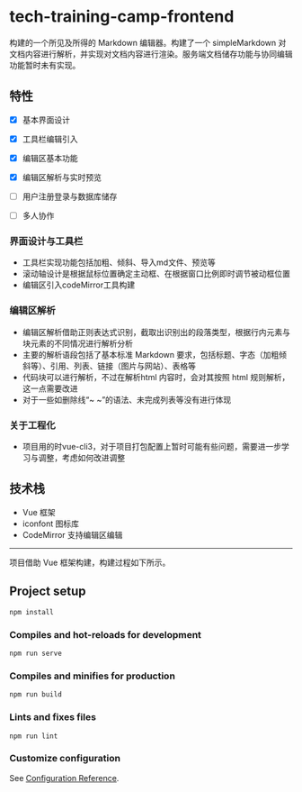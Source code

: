 # tech-training-camp-frontend


构建的一个所见及所得的 Markdown 编辑器。构建了一个 simpleMarkdown 对文档内容进行解析，并实现对文档内容进行渲染。服务端文档储存功能与协同编辑功能暂时未有实现。

## 特性

- [x] 基本界面设计
- [x] 工具栏编辑引入
- [x] 编辑区基本功能
- [x] 编辑区解析与实时预览
- [ ] 用户注册登录与数据库储存
- [ ] 多人协作


### 界面设计与工具栏

-  工具栏实现功能包括加粗、倾斜、导入md文件、预览等
-  滚动轴设计是根据鼠标位置确定主动框、在根据窗口比例即时调节被动框位置
-  编辑区引入codeMirror工具构建

### 编辑区解析

-   编辑区解析借助正则表达式识别，截取出识别出的段落类型，根据行内元素与块元素的不同情况进行解析分析
-   主要的解析语段包括了基本标准 Markdown 要求，包括标题、字态（加粗倾斜等）、引用、列表、链接（图片与网站）、表格等
-   代码块可以进行解析，不过在解析html 内容时，会对其按照 html 规则解析，这一点需要改进
-   对于一些如删除线“~ ~”的语法、未完成列表等没有进行体现


### 关于工程化
-   项目用的时vue-cli3，对于项目打包配置上暂时可能有些问题，需要进一步学习与调整，考虑如何改进调整


## 技术栈
-  Vue 框架
-  iconfont 图标库
-  CodeMirror 支持编辑区编辑



-----
项目借助 Vue 框架构建，构建过程如下所示。

## Project setup
```
npm install
```

### Compiles and hot-reloads for development
```
npm run serve
```

### Compiles and minifies for production
```
npm run build
```

### Lints and fixes files
```
npm run lint
```

### Customize configuration
See [Configuration Reference](https://cli.vuejs.org/config/).
